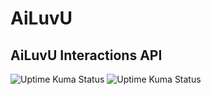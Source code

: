 # AiLuvU

## AiLuvU Interactions API 
![Uptime Kuma Status](https://p02--caddy--sd5vp2nfk85c.code.run/api/badge/1/status?style=for-the-badge)
![Uptime Kuma Status](https://p02--caddy--sd5vp2nfk85c.code.run/api/badge/1/ping?style=for-the-badge)
